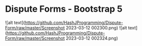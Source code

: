 # Dispute Forms - Bootstrap 5

![alt text](https://github.com/HashJProgramming/Dispute-Form/raw/master/Screenshot 2023-03-12 002300.png)
![alt text](https://github.com/HashJProgramming/Dispute-Form/raw/master/Screenshot 2023-03-12 002324.png)

